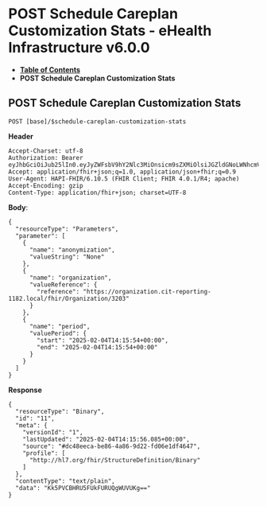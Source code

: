 # POST Schedule Careplan Customization Stats - eHealth Infrastructure v6.0.0

* [**Table of Contents**](toc.md)
* **POST Schedule Careplan Customization Stats**

## POST Schedule Careplan Customization Stats

`POST [base]/$schedule-careplan-customization-stats`

**Header**

```
Accept-Charset: utf-8
Authorization: Bearer eyJhbGciOiJub25lIn0.eyJyZWFsbV9hY2Nlc3MiOnsicm9sZXMiOlsiJGZldGNoLWNhcmVwbGFuLWN1c3RvbWl6YXRpb24tc3RhdHMiLCJyZXBvcnQtbm9uLWFub255bWl6ZWQiLCIkdGVzdC1vbmx5LWNyZWF0ZSJdfSwiY29udGV4dCI6eyJvcmdhbml6YXRpb25faWQiOiJodHRwczovL29yZ2FuaXphdGlvbi5jaXQtcmVwb3J0aW5nLTExODIubG9jYWwvZmhpci9Pcmdhbml6YXRpb24vMzIwMyIsInRlYW1fb25fZW9jIjpmYWxzZX0sInVzZXJfdHlwZSI6IlBSQUNUSVRJT05FUiJ9.
Accept: application/fhir+json;q=1.0, application/json+fhir;q=0.9
User-Agent: HAPI-FHIR/6.10.5 (FHIR Client; FHIR 4.0.1/R4; apache)
Accept-Encoding: gzip
Content-Type: application/fhir+json; charset=UTF-8

```

**Body**:

```
{
  "resourceType": "Parameters",
  "parameter": [
    {
      "name": "anonymization",
      "valueString": "None"
    },
    {
      "name": "organization",
      "valueReference": {
        "reference": "https://organization.cit-reporting-1182.local/fhir/Organization/3203"
      }
    },
    {
      "name": "period",
      "valuePeriod": {
        "start": "2025-02-04T14:15:54+00:00",
        "end": "2025-02-04T14:15:54+00:00"
      }
    }
  ]
}

```

**Response**

```
{
  "resourceType": "Binary",
  "id": "11",
  "meta": {
    "versionId": "1",
    "lastUpdated": "2025-02-04T14:15:56.085+00:00",
    "source": "#dc48eeca-be86-4a86-9d22-fd06e1df4647",
    "profile": [
      "http://hl7.org/fhir/StructureDefinition/Binary"
    ]
  },
  "contentType": "text/plain",
  "data": "Kk5PVCBHRU5FUkFURUQgWUVUKg=="
}

```


